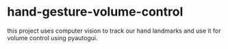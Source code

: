 # hand-gesture-volume-control
this project uses computer vision to track our hand landmarks and use it for volume control using pyautogui.
